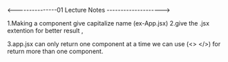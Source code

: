 <---------------01 Lecture Notes -------------------->

1.Making a component give capitalize name (ex-App.jsx)
2.give the .jsx extention for better result ,

3.app.jsx can only return one component at a time we can use (<> </>) for return more than one component.